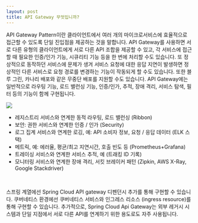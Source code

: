 ```yaml
---
layout: post
title: API Gateway 무엇입니까?
---
```


API Gateway Pattern이란 클라이언트에서 여러 개의 마이크로서비스에 효율적으로 접근할 수 있도록 단일 진입점을 제공하는 것을 말합니다. API Gateway를 사용하면 서로 다른 유형의 클라이언트에게 서로 다른 API 조합을 제공할 수 있고, 각 서비스에 접근할 때 필요한 인증/인가 기능, 시큐리티 기능 등을 한 번에 처리할 수도 있습니다. 또 정상적으로 동작하던 서비스에 문제가 생겨 서비스 요청에 대한 응답 지연이 발생하면 정상적인 다른 서비스로 요청 경로를 변경하는 기능이 작동되게 할 수도 있습니다. 또한 블루 그린, 카나리 배포와 같은 무중단 배포를 지원할 수도 있습니다. API Gateway에는 일반적으로 라우팅 기능, 로드 밸런싱 기능, 인증/인가, 추적, 장애 격리, 서비스 탐색, 필터 등의 기능이 함께 구현됩니다.


![](https://velog.velcdn.com/images/gun_123/post/339540ee-c767-4eef-8694-8b291f7a21a0/image.png)


- 레지스트리 서비스와 연계한 동적 라우팅, 로드 밸런싱 (Ribbon)
- 보안: 권한 서비스와 연계한 인증 / 인가 (Security)
- 로그 집계 서비스와 연계한 로깅, 예: API 소비자 정보, 요청 / 응답 데이터 (ELK 스택)
- 메트릭, 예: 에러율, 평균/최고 지연시간, 호출 빈도 등 (Prometheus+Grafana)
- 트레이싱 서비스와 연계한 서비스 추적, 예 (트래킹 ID 기록)
- 모니터링 서비스와 연계한 장애 격리, 서킷 브레이커 패턴 (Zipkin, AWS X-Ray, Google Stackdriver)

<br/>

스프링 계열에선 Spring Cloud API gateway 디펜던시 추가를 통해 구현할 수 있습니다. 쿠버네티스 환경에선 쿠버네티스 서비스와 인그레스 리소스 (ingress resource)를 통해 구현할 수 있습니다. 추가적으로, Spring Cloud Api Gateway는 외부 레거시 시스템과 단일 지점에서 서로 다른 API를 연계하기 위한 용도로도 자주 사용됩니다.

